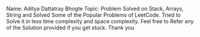 Name: Aditya Dattatray Bhogte
Topic: Problem Solved on Stack, Arrays, String and Solved Some of the Popular Problems of LeetCode.
Tried to Solve it in less time complexity and space complexity.
Feel free to Refer any of the Solution provided if you get stuck.
Thank you
